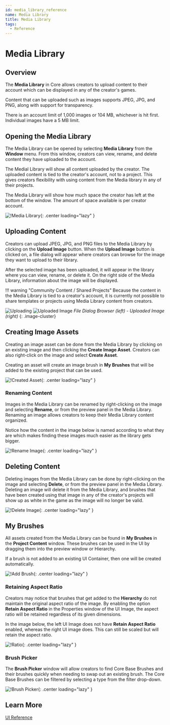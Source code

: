 ```yaml
---
id: media_library_reference
name: Media Library
title: Media Library
tags:
  - Reference
---
```


# Media Library

## Overview

The **Media Library** in Core allows creators to upload content to their account which can be displayed in any of the creator's games.

Content that can be uploaded such as images supports JPEG, JPG, and PNG, along with support for transparency.

There is an account limit of 1,000 images or 104 MB, whichever is hit first. Individual images have a 5 MB limit.

## Opening the Media Library

The Media Library can be opened by selecting **Media Library** from the **Window** menu. From this window, creators can view, rename, and delete content they have uploaded to the account.

The Medial Library will show all content uploaded by the creator. The uploaded content is tied to the creator's account, not to a project. This gives creators flexibility with using content from the Media library in any of their projects.

The Media Library will show how much space the creator has left at the bottom of the window. The amount of space available is per creator account.

![!Media Library](../img/MediaLibrary/media_library.png){: .center loading="lazy" }

## Uploading Content

Creators can upload JPEG, JPG, and PNG files to the Media Library by clicking on the **Upload Image** button. When the **Upload Image** button is clicked on, a file dialog will appear where creators can browse for the image they want to upload to their library.

After the selected image has been uploaded, it will appear in the library where you can view, rename, or delete it. On the right side of the Media Library, information about the image will be displayed.

!!! warning "Community Content / Shared Projects"
    Because the content in the Media Library is tied to a creator's account, it is currently not possible to share templates or projects using Media Library content from creators.

![Uploading](../img/MediaLibrary/uploading.png)
![Uploaded Image](../img/MediaLibrary/uploaded_image.png)
_File Dialog Browser (left) - Uploaded Image (right)_
{: .image-cluster}

## Creating Image Assets

Creating an image asset can be done from the Media Library by clicking on an existing image and then clicking the **Create Image Asset**. Creators can also right-click on the image and select **Create Asset**.

Creating an asset will create an image brush in **My Brushes** that will be added to the existing project that can be used.

![!Created Asset](../img/MediaLibrary/created_asset.png){: .center loading="lazy" }

### Renaming Content

Images in the Media Library can be renamed by right-clicking on the image and selecting **Rename**, or from the preview panel in the Media Library. Renaming an image allows creators to keep their Media Library content organized.

Notice how the content in the image below is named according to what they are which makes finding these images much easier as the library gets bigger.

![!Rename Image](../img/MediaLibrary/rename.png){: .center loading="lazy" }

## Deleting Content

Deleting images from the Media Library can be done by right-clicking on the image and selecting **Delete**, or from the preview panel in the Media Library. Deleting an image will delete it from the Media Library, and brushes that have been created using that image in any of the creator's projects will show up as white in the game as the image will no longer be valid.

![!Delete Image](../img/MediaLibrary/delete.png){: .center loading="lazy" }

## My Brushes

All assets created from the Media Library can be found in **My Brushes** in the **Project Content** window. These brushes can be used in the UI by dragging them into the preview window or Hierarchy.

If a brush is not added to an existing UI Container, then one will be created automatically.

![!Add Brush](../img/MediaLibrary/add_brush.png){: .center loading="lazy" }

### Retaining Aspect Ratio

Creators may notice that brushes that get added to the **Hierarchy** do not maintain the original aspect ratio of the image. By enabling the option **Retain Aspect Ratio** in the Properties window of the UI Image, the aspect ratio will be retained regardless of its given dimensions.

In the image below, the left UI Image does not have **Retain Aspect Ratio** enabled, whereas the right UI image does. This can still be scaled but will retain the aspect ratio.

![!Ratio](../img/MediaLibrary/ratio.png){: .center loading="lazy" }

### Brush Picker

The **Brush Picker** window will allow creators to find Core Base Brushes and their brushes quickly when needing to swap out an existing brush. The Core Base Brushes can be filtered by selecting a type from the filter drop-down.

![!Brush Picker](../img/MediaLibrary/brush_picker.png){: .center loading="lazy" }

## Learn More

[UI Reference](../references/ui.md)
